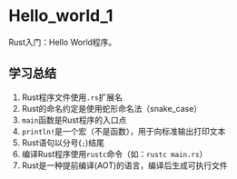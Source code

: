 # Hello_world_1

Rust入门：Hello World程序。

## 学习总结

1. Rust程序文件使用`.rs`扩展名
2. Rust的命名约定是使用蛇形命名法（snake_case）
3. `main`函数是Rust程序的入口点
4. `println!`是一个宏（不是函数），用于向标准输出打印文本
5. Rust语句以分号(`;`)结尾
6. 编译Rust程序使用`rustc`命令（如：`rustc main.rs`）
7. Rust是一种提前编译(AOT)的语言，编译后生成可执行文件